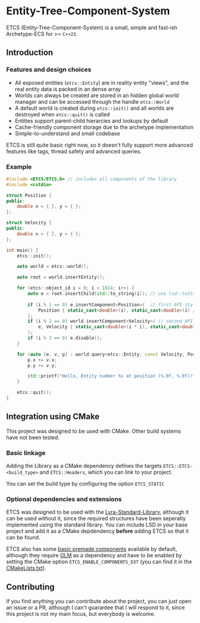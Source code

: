 # Entity-Tree-Component-System

ETCS (Entity-Tree-Component-System) is a small, simple and fast-ish Archetype-ECS for >= `C++23`.

## Introduction

### Features and design choices

- All exposed entities (`etcs::Entity`) are in reality entity "views", and the real entity data is packed in an dense array
- Worlds can always be created are stored in an hidden global world manager and can be accessed through the handle `etcs::World`
- A default world is created during `etcs::init()` and all worlds are destroyed when `etcs::quit()` is called
- Entities support parent-child hierarcies and lookups by default
- Cache-friendly component storage due to the archetype implementation
- Simple-to-understand and small codebase

ETCS is still quite basic right now, so it doesn't fully support more advanced features like tags, thread safety and advanced queries.

### Example

```c++
#include <ETCS/ETCS.h> // includes all components of the library
#include <cstdio>

struct Position {
public:
    double x = { }, y = { };
};

struct Velocity {
public:
    double x = { }, y = { };
};

int main() {
    etcs::init();

    auto world = etcs::world();

    auto root = world.insertEntity();

    for (etcs::object_id i = 0; i < 1024; i++) {
        auto e = root.insertChild(std::to_string(i)); // use lsd::toString if you have it as a dependency
        
        if (i % 1 == 0) e.insertComponent<Position>(  // first API style: entity centric
            Position { static_cast<double>(i), static_cast<double>(i) / 2}
        );
        if (i % 2 == 0) world.insertComponent<Velocity>( // second API style: world centric
            e, Velocity { static_cast<double>(i * i), static_cast<double>(i) / 3}
        );
        if (i % 3 == 0) e.disable();
    }

    for (auto [e, v, p] : world.query<etcs::Entity, const Velocity, Position>()) {
        p.x += v.x;
        p.y += v.y;

        std::printf("Hello, Entity number %s at position (%.0f, %.0f)!\n", e.name().data(), p.x, p.y);
    }

    etcs::quit();
}
```

## Integration using CMake

This project was designed to be used with CMake. Other build systems have not been tested.

### Basic linkage

Adding the Library as a CMake dependency defines the targets `ETCS::ETCS-<build_type>` and `ETCS::Headers`, which you can link to your project.

You can set the build type by configuring the option `ETCS_STATIC`

### Optional dependencies and extensions

ETCS was designed to be used with the [Lyra-Standard-Library](https://github.com/zhuzhile08/Lyra-Standard-Library), although it can be used without it, since the required structures have been seperatly implemented using the standard library. You can include LSD in your base project and add it as a CMake depdendency **before** adding ETCS so that it can be found.

ETCS also has some [basic premade components](https://github.com/zhuzhile08/Entity-Tree-Component-System/tree/main/include/ETCS/Components) available by default, although they require [GLM](https://github.com/g-truc/glm) as a dependency and have to be enabled by setting the CMake option `ETCS_ENABLE_COMPONENTS_EXT` (you can find it in the [CMakeLists.txt](https://github.com/zhuzhile08/Entity-Tree-Component-System/blob/main/CMakeLists.txt)).

## Contributing

If you find anything you can contribute about the project, you can just open an issue or a PR, although I can't guarantee that I will respond to it, since this project is not my main focus, but everybody is welcome.
